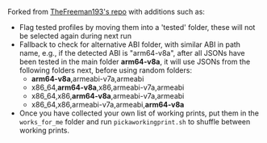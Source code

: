 Forked from [TheFreeman193's repo](https://github.com/TheFreeman193/PIFS) with additions such as:

- Flag tested profiles by moving them into a 'tested' folder, these will not be selected again during next run
- Fallback to check for alternative ABI folder, with similar ABI in path name, e.g., if the detected ABI is "arm64-v8a", after all JSONs have been tested in the main folder **arm64-v8a**, it will use JSONs from the following folders next, before using random folders:
  - **arm64-v8a**,armeabi-v7a,armeabi
  - x86_64,**arm64-v8a**,x86,armeabi-v7a,armeabi
  - x86_64,x86,**arm64-v8a**,armeabi-v7a,armeabi
  - x86_64,x86,armeabi-v7a,armeabi,**arm64-v8a**
- Once you have collected your own list of working prints, put them in the `works_for_me` folder and run `pickaworkingprint.sh` to shuffle between working prints.
